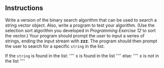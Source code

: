 ## Instructions ##
Write a version of the binary search algorithm that can be used to search a string vector object. Also, write a program to test your algorithm. (Use the selection sort algorithm you developed in *Programming Exercise 12* to sort the vector.) Your program should prompt the user to input a series of strings, ending the input stream with **zzz**. The program should then prompt the user to search for a specific `string` in the list.

If the `string` is found in the list:
''''
x is found in the list
''''
else:
''''
x is not in the list
''''
